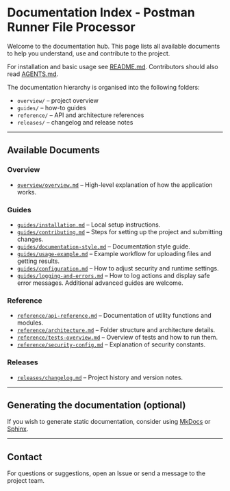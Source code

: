 # Documentation Index - Postman Runner File Processor

Welcome to the documentation hub. This page lists all available documents to help you understand, use and contribute to the project.

For installation and basic usage see [README.md](../README.md). Contributors should also read [AGENTS.md](../AGENTS.md).

The documentation hierarchy is organised into the following folders:

- `overview/` – project overview
- `guides/` – how-to guides
- `reference/` – API and architecture references
- `releases/` – changelog and release notes

---

## Available Documents

### Overview

- [`overview/overview.md`](overview/overview.md) – High-level explanation of how the application works.

### Guides

- [`guides/installation.md`](guides/installation.md) – Local setup instructions.
- [`guides/contributing.md`](guides/contributing.md) – Steps for setting up the project and submitting changes.
- [`guides/documentation-style.md`](guides/documentation-style.md) – Documentation style guide.
- [`guides/usage-example.md`](guides/usage-example.md) – Example workflow for uploading files and getting results.
- [`guides/configuration.md`](guides/configuration.md) – How to adjust security and runtime settings.
- [`guides/logging-and-errors.md`](guides/logging-and-errors.md) – How to log actions and display safe error messages.
  Additional advanced guides are welcome.

### Reference

- [`reference/api-reference.md`](reference/api-reference.md) – Documentation of utility functions and modules.
- [`reference/architecture.md`](reference/architecture.md) – Folder structure and architecture details.
- [`reference/tests-overview.md`](reference/tests-overview.md) – Overview of tests and how to run them.
- [`reference/security-config.md`](reference/security-config.md) – Explanation of security constants.

### Releases

- [`releases/changelog.md`](releases/changelog.md) – Project history and version notes.

---

## Generating the documentation (optional)

If you wish to generate static documentation, consider using [MkDocs](https://www.mkdocs.org/) or [Sphinx](https://www.sphinx-doc.org/).

---

## Contact

For questions or suggestions, open an Issue or send a message to the project team.
